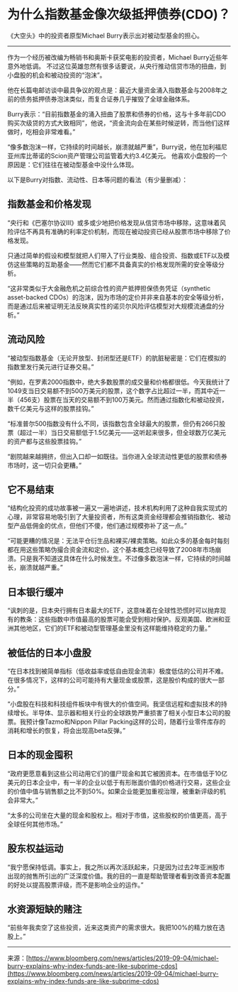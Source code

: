 # 为什么指数基金像次级抵押债券(CDO)？

《大空头》中的投资者原型Michael Burry表示出对被动型基金的担心。

---

作为一个经历被改编为畅销书和奥斯卡获奖电影的投资者，Michael Burry近些年意外地低调。
不过这位英雄忽然有很多话要说，从央行推动信贷市场的扭曲，到小盘股的机会和被动投资的“泡沫”。

他在长篇电邮访谈中最具争议的观点是：最近大量资金涌入指数基金与2008年之前的债务抵押债券泡沫类似，而复合证券几乎摧毁了全球金融体系。

Burry表示：“目前指数基金的涌入扭曲了股票和债券的价格，这与十多年前CDO购买次级贷的方式大致相同”，他说，“资金流向会在某些时候逆转，而当他们这样做时，吃相会非常难看。”

“像多数泡沫一样，它持续的时间越长，崩溃就越严重”，Burry说，他在加利福尼亚州库比蒂诺的Scion资产管理公司监管着大约3.4亿美元。
他喜欢小盘股的一个原因是：它们往往在被动型基金中没什么体现。

以下是Burry对指数、流动性、日本等问题的看法（有少量删减）：

## 指数基金和价格发现

“央行和《巴塞尔协议Ⅲ》或多或少地把价格发现从信贷市场中移除，这意味着风险评估不再具有准确的利率定价机制，而现在被动投资已经从股票市场中移除了价格发现。

只通过简单的假设和模型就把人们带入了行业类股、组合投资、指数或ETF以及模仿这些策略的互助基金——然而它们都不具备真实的价格发现所需的安全等级分析。

“这非常类似于大金融危机之前综合性的资产抵押担保债务凭证（synthetic asset-backed CDOs）的泡沫，因为市场的定价并非来自基本的安全等级分析，而是通过后来被证明无法反映真实性的诺贝尔风险评估模型对大规模流通盘的分析。”

## 流动风险

“被动型指数基金（无论开放型、封闭型还是ETF）的肮脏秘密是：它们在模拟的指数里发行美元进行证券交易。”

“例如，在罗素2000指数中，绝大多数股票的成交量和价格都很低。今天我统计了1049支当日交易额不到500万美元的股票，这个数字占比超过一半，而其中近一半（456支）股票在当天的交易额不到100万美元。然而通过指数化和被动投资，数千亿美元与这样的股票挂钩。”

“标准普尔500指数没有什么不同，该指数包含全球最大的股票，但仍有266只股票（超过一半）当日交易额低于1.5亿美元——这听起来很多，但全球数万亿美元的资产都与这些股票挂钩。”

“剧院越来越拥挤，但出入口却一如既往。当你进入全球流动性更低的股票和债券市场时，这一切只会更糟。”

## 它不易结束

“结构化投资的成功故事被一遍又一遍地讲述，技术机构利用了这种自我实现式的心理，非常容易地吸引到了大量投资者，所有这类资金经理都会推销指数化、被动型产品低佣金的优点，但他们不傻，他们通过规模弥补了这一点。”

“可能更糟的情况是：无法平仓衍生品和裸买/裸卖策略。如此众多的基金每时每刻都在用这些策略伪撮合资金流和定价。这个基本概念已经导致了2008年市场崩溃。只是我不知道这具体在什么时候发生。不过像多数泡沫一样，它持续的时间越长，崩溃就越严重。”

## 日本银行缓冲

“讽刺的是，日本央行拥有日本最大的ETF，这意味着在全球性恐慌时可以抛弃现有的教条：这些指数中市值最高的股票可能会受到相对保护。反观美国、欧洲和亚洲其他地区，它们的ETF和被动型管理基金里没有这样能维持稳定的力量。”

## 被低估的日本小盘股

“在日本找到被简单指标（低收益率或低自由现金流率）极度低估的公司并不难。在很多情况下，这样的公司可能持有大量现金或股票，这是股价构成的很大一部分。”

“小盘股在科技和科技组件板块中有很大的价值空间。我坚信远程和虚拟技术的持续增长。半导体、显示器和相关行业的全球跌势严重损害了相关小型日本公司的股票。我预计像Tazmo和Nippon Pillar Packing这样的公司，随着行业零件库存的消耗和增长的恢复，将会出现高beta反弹。”

## 日本的现金囤积

“政府更愿意看到这些公司动用它们的僵尸现金和其它被困资本。在市值低于10亿美元的日本企业中，有一半的企业以低于有形账面价值的价格进行交易，这些企业的价值中值与销售额之比不到50%。如果企业能更加重视治理，被重新评级的机会非常大。”

“太多的公司坐在大量的现金和股权上。相对于市值，这些股权的价值更高，高于全球任何其他市场。”

## 股东权益运动

“我宁愿保持低调。事实上，我之所以再次活跃起来，只是因为过去2年亚洲股市出现的抛售所引出的广泛深度价值。我的目的一直是帮助管理者看到改善资本配置的好处以提高股票评级，而不是影响企业的运作。”

## 水资源短缺的赌注

“前些年我卖空了这些投资，近来这类资产的需求很大。我把100%的精力放在选股上。”

---

来源：[https://www.bloomberg.com/news/articles/2019-09-04/michael-burry-explains-why-index-funds-are-like-subprime-cdos](https://www.bloomberg.com/news/articles/2019-09-04/michael-burry-explains-why-index-funds-are-like-subprime-cdos)
